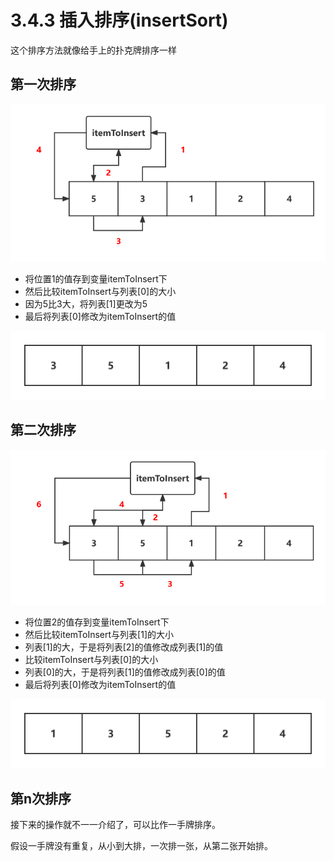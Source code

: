 # 3.4.3 插入排序(insertSort)

这个排序方法就像给手上的扑克牌排序一样

## 第一次排序

![未命名文件1](README.assets/%E6%9C%AA%E5%91%BD%E5%90%8D%E6%96%87%E4%BB%B61-16472771514202.png)

- 将位置1的值存到变量itemToInsert下
- 然后比较itemToInsert与列表[0]的大小
- 因为5比3大，将列表[1]更改为5
- 最后将列表[0]修改为itemToInsert的值

![未命名文件1](README.assets/%E6%9C%AA%E5%91%BD%E5%90%8D%E6%96%87%E4%BB%B61.png)

## 第二次排序

![未命名文件(1)](README.assets/%E6%9C%AA%E5%91%BD%E5%90%8D%E6%96%87%E4%BB%B6(1)-16472769445871.png)

- 将位置2的值存到变量itemToInsert下
- 然后比较itemToInsert与列表[1]的大小
- 列表[1]的大，于是将列表[2]的值修改成列表[1]的值
- 比较itemToInsert与列表[0]的大小
- 列表[0]的大，于是将列表[1]的值修改成列表[0]的值
- 最后将列表[0]修改为itemToInsert的值

![未命名文件1(1)](README.assets/%E6%9C%AA%E5%91%BD%E5%90%8D%E6%96%87%E4%BB%B61(1).png)

## 第n次排序

接下来的操作就不一一介绍了，可以比作一手牌排序。

假设一手牌没有重复，从小到大排，一次排一张，从第二张开始排。

